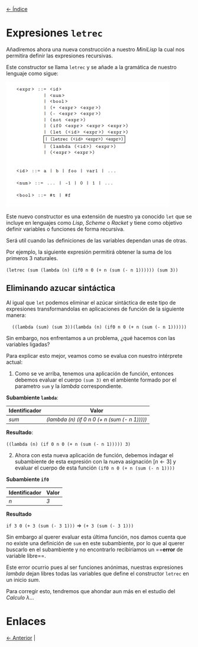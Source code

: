 [<- Índice](../LenguajesProgramacion.md)
# Expresiones `letrec`

Añadiremos ahora una nueva construcción a nuestro *MiniLisp* la cual nos permitira definir las expresiones recursivas.

Este constructor se llama `letrec` y se añade a la gramática de nuestro lenguaje como sigue:

![minilisp-letrec.png](imagenes/minilisp-letrec.png)

Este nuevo constructor es una extensión de nuestro ya conocido `let` que se incluye en lenguajes como *Lisp*, *Scheme* o *Racket* y tiene como objetivo definir variables o funciones de forma recursiva.

Será util cuando las definiciones de las variables dependan unas de otras.

Por ejemplo, la siguiente expresión permitirá obtener la suma de los primeros 3 naturales.

$\texttt{(letrec (sum (lambda (n) (if0 n 0 (+ n (sum (- n 1)))))) (sum 3))}$

## Eliminando azucar sintáctica

Al igual que `let` podemos eliminar el azúcar sintáctica de este tipo de expresiones transformandolas en aplicaciones de función de la siguiente manera:

$$
\texttt{((lambda (sum) (sum 3))(lambda (n) (if0 n 0 (+ n (sum (- n 1))))))}
$$

Sin embargo, nos enfrentamos a un problema, ¿qué hacemos con las variables ligadas?

Para explicar esto mejor, veamos como se evalua con nuestro intérprete actual:

1. Como se ve arriba, tenemos una aplicación de función, entonces debemos evaluar el cuerpo $\texttt{(sum 3)}$ en el ambiente formado por el parametro $\texttt{sum}$ y la *lambda* correspondiente.

**Subambiente `lambda`**:

| Identificador | Valor                                         |
| ------------- | --------------------------------------------- |
| *sum*         | *(lambda (n) (if 0 n 0 (+ n (sum (- n 1)))))* |

**Resultado**:

$\texttt{((lambda (n) (if 0 n 0 (+ n (sum (- n 1))))) 3)}$

2. Ahora con esta nueva aplicación de función, debemos indagar el subambiente de esta expresión con la nueva asignación $[n \leftarrow 3]$ y evaluar el cuerpo de esta función $\texttt{(if0 n 0 (+ n (sum (- n 1))))}$

**Subambiente `if0`**

| Identificador | Valor |
| ------------- | ----- |
| *n*           | *3*   |

**Resultado**

$\texttt{if 3 0 (+ 3 (sum (- 3 1)))} \Rightarrow \texttt{(+ 3 (sum (- 3 1)))}$

Sin embargo al  querer evaluar esta última función, nos damos cuenta que no existe una definición de $\texttt{sum}$ en este subambiente, por lo que al querer buscarlo en el subambiente y no encontrarlo recibiriamos un ==**error** de variable libre==.

Este error ocurrio pues al ser funciones anónimas, nuestras expresiones *lambda* dejan libres todas las variables que define el constructor `letrec` en un inicio *sum*.

Para corregir esto, tendremos que ahondar aun más en el estudio del *Calculo $\lambda$*...

# Enlaces

[<- Anterior](LPNota20.md) |
